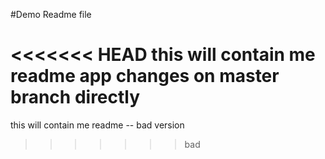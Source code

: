 #Demo Readme file

<<<<<<< HEAD
this will contain me readme app 
changes on master branch directly
=======
this will contain me readme -- bad version 
>>>>>>> bad
